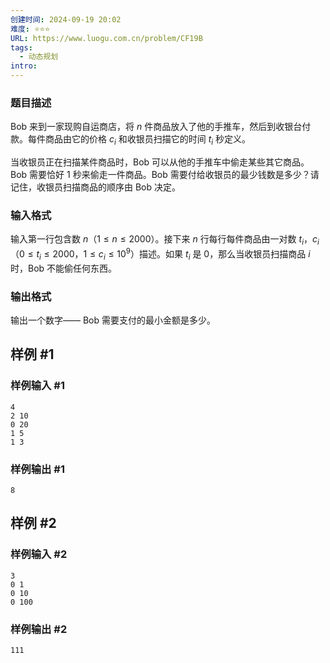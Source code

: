 ```yaml
---
创建时间: 2024-09-19 20:02
难度: ⭐️⭐️⭐️
URL: https://www.luogu.com.cn/problem/CF19B
tags:
  - 动态规划
intro:
---
```

### 题目描述

Bob 来到一家现购自运商店，将 $n$ 件商品放入了他的手推车，然后到收银台付款。每件商品由它的价格 $c_i$ 和收银员扫描它的时间 $t_i$ 秒定义。

当收银员正在扫描某件商品时，Bob 可以从他的手推车中偷走某些其它商品。Bob 需要恰好 $1$ 秒来偷走一件商品。Bob 需要付给收银员的最少钱数是多少？请记住，收银员扫描商品的顺序由 Bob 决定。
### 输入格式

输入第一行包含数 $n$（$1 \leqslant n \leqslant 2000$）。接下来 $n$ 行每行每件商品由一对数 $t_i$，$c_i$（$0 \leq t_i \leq 2000$，$1 \leqslant c_i \leqslant 10^9$）描述。如果 $t_i$ 是 $0$，那么当收银员扫描商品 $i$ 时，Bob 不能偷任何东西。

### 输出格式

输出一个数字—— Bob 需要支付的最小金额是多少。
## 样例 #1

### 样例输入 #1

```docker
4
2 10
0 20
1 5
1 3
```
### 样例输出 #1

```docker
8
```
## 样例 #2
### 样例输入 #2

```docker
3
0 1
0 10
0 100
```

### 样例输出 #2

```docker
111
```
